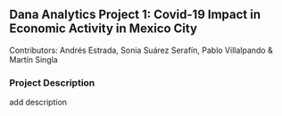 ## Dana Analytics Project 1: Covid-19 Impact in Economic Activity in Mexico City
Contributors: Andrés Estrada, Sonia Suárez Serafín, Pablo Villalpando & Martín Singla

### Project Description
add description
